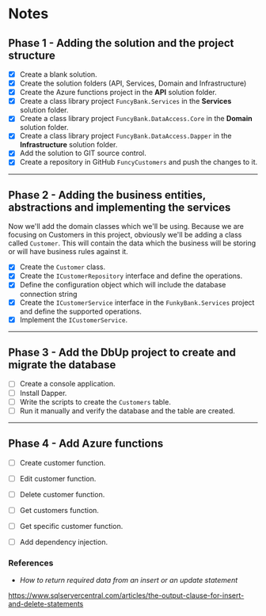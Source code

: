 # Notes

## Phase 1 - Adding the solution and the project structure

- [x] Create a blank solution.
- [x] Create the solution folders (API, Services, Domain and Infrastructure)
- [x] Create the Azure functions project in the **API** solution folder.
- [x] Create a class library project `FuncyBank.Services` in the **Services** solution folder.
- [x] Create a class library project `FuncyBank.DataAccess.Core` in the **Domain** solution folder.
- [x] Create a class library project `FuncyBank.DataAccess.Dapper` in the **Infrastructure** solution folder.
- [x] Add the solution to GIT source control.
- [x] Create a repository in GitHub `FuncyCustomers` and push the changes to it.

---

## Phase 2 - Adding the business entities, abstractions and implementing the services

Now we'll add the domain classes which we'll be using. Because we are focusing on Customers in this project,
obviously we'll be adding a class called `Customer`. This will contain the data which the business will be storing or will have business rules against it.

- [x] Create the `Customer` class.
- [x] Create the `ICustomerRepository` interface and define the operations.
- [x] Define the configuration object which will include the database connection string
- [x] Create the `ICustomerService` interface in the `FunkyBank.Services` project and define the supported operations.
- [x] Implement the `ICustomerService`.

---

## Phase 3 - Add the DbUp project to create and migrate the database

- [ ] Create a console application.
- [ ] Install Dapper.
- [ ] Write the scripts to create the `Customers` table.
- [ ] Run it manually and verify the database and the table are created.

---

## Phase 4 - Add Azure functions

- [ ] Create customer function.
- [ ] Edit customer function.
- [ ] Delete customer function.
- [ ] Get customers function.
- [ ] Get specific customer function.
- [ ] Add dependency injection.


### References

* *How to return required data from an insert or an update statement*

https://www.sqlservercentral.com/articles/the-output-clause-for-insert-and-delete-statements


